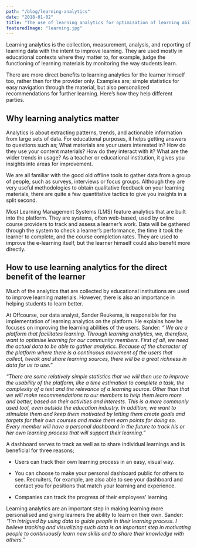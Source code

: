 ```yaml
---
path: "/blog/learning-analytics"
date: "2018-01-02"
title: "The use of learning analytics for optimisation of learning abilities"
featuredImage: "learning.jpg"
---
```



Learning analytics is the collection, measurement, analysis, and reporting of learning data with the intent to improve learning. They are used mostly in educational contexts where they matter to, for example, judge the functioning of learning materials by monitoring the way students learn.

There are more direct benefits to learning analytics for the learner himself too, rather then for the provider only. Examples are; simple statistics for easy navigation through the material, but also personalized recommendations for further learning. Here’s how they help different parties.


## Why learning analytics matter

Analytics is about extracting patterns, trends, and actionable information from large sets of data. For educational purposes, it helps getting answers to questions such as; What materials are your users interested in? How do they use your content materials? How do they interact with it? What are the wider trends in usage? As a teacher or educational institution, it gives you insights into areas for improvement.

We are all familiar with the good old offline tools to gather data from a group of people, such as surveys, interviews or focus groups. Although they are very useful methodologies to obtain qualitative feedback on your learning materials, there are quite a few quantitative tactics to give you insights in a split second.

Most Learning Management Systems (LMS) feature analytics that are built into the platform. They are systems, often web-based, used by online course providers to track and assess a learner’s work. Data will be gathered through the system to check a learner’s performance, the time it took the learner to complete, and the course completion rates. They are used to improve the e-learning itself, but the learner himself could also benefit more directly.


## How to use learning analytics for the direct benefit of the learner

Much of the analytics that are collected by educational institutions are used to improve learning materials. However, there is also an importance in helping students to learn better.

At Offcourse, our data analyst, Sander Reukema, is responsible for the implementation of learning analytics on the platform. He explains how he focuses on improving the learning abilities of the users. Sander: *“ We are a platform that facilitates learning. Through learning analytics, we, therefore, want to optimise learning for our community members. First of all, we need the actual data to be able to gather analytics. Because of the character of the platform where there is a continuous movement of the users that collect, tweak and share learning sources, there will be a great richness in data for us to use.”*


*“There are some relatively simple statistics that we will then use to improve the usability of the platform, like a time estimation to complete a task, the complexity of a text and the relevance of a learning source. Other than that we will make recommendations to our members to help them learn more and better, based on their activities and interests. This is a more commonly used tool, even outside the education industry. In addition, we want to stimulate them and keep them motivated by letting them create goals and targets for their own courses and make them earn points for doing so. Every member will have a personal dashboard in the future to track his or her own learning process that will support their learning.”*

A dashboard serves to track as well as to share individual learnings and is beneficial for three reasons;

* Users can track their own learning process in an easy, visual way.

* You can choose to make your personal dashboard public for others to see. Recruiters, for example, are also able to see your dashboard and contact you for positions that match your learning and experience.

* Companies can track the progress of their employees’ learning.

Learning analytics are an important step in making learning more personalised and giving learners the ability to learn on their own. Sander: *“I’m intrigued by using data to guide people in their learning process. I believe tracking and visualizing such data is an important step in motivating people to continuously learn new skills and to share their knowledge with others.”*

